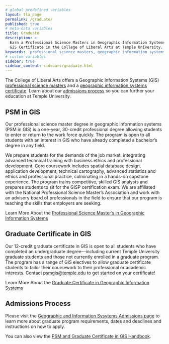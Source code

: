 ```yaml
---
# global predefined variables
layout: tla_page
permalink: /graduate/
published: true
# meta-data variables
title: Graduate
description: >-
  Earn a Professional Science Masters in Geographic Information Systems (PSM in GIS), or a
  GIS Certificate in the College of Liberal Arts at Temple University.
keywords: 'professional science masters, geographic information systems, graduate certificate, admissions'
# custom variables
sidebar: true
sidebar_content: sidebars/graduate.html
---
```

The College of Liberal Arts offers a Geographic Information Systems (GIS) [professional science masters](#psm-in-gis) and a [geographic information systems certificate](#graduate-certificate-in-gis). Learn about our [admissions process](#admissions-process) so you can further your education at Temple University. 

## PSM in GIS
Our professional science master degree in geographic information systems (PSM in GIS) is a one-year, 30-credit professional degree allowing students to enter or return to the work force quickly. The program is open to all students with an interest in GIS who have already completed a bachelor’s degree in any field.

We prepare students for the demands of the job market, integrating advanced technical training with business ethics and professional development. Core coursework includes spatial database design, application development, technical cartography, advanced statistics and ethics and professional practice, culminating in a hands-on capstone experience. The program trains competitive, skilled GIS analysts and prepares students to sit for the GISP certification exam. We are affiliated with the National Professional Science Master’s Association and work with an advisory board of professionals in the field to ensure that our program is teaching the skills that employers are seeking.

Learn More About the [Professional Science Master’s in Geographic Information Systems](http://bulletin.temple.edu/graduate/scd/cla/geographic-information-systems-certificate/)

## Graduate Certificate in GIS
Our 12-credit graduate certificate in GIS is open to all students who have completed an undergraduate degree—including current Temple University graduate students and those not currently enrolled in a graduate program. The program has a range of GIS electives to allow graduate certificate students to tailor their coursework to their professional or academic interests. Contact [psmgis@temple.edu](mailto:psmgis.temple.edu) to get started on your certificate!

Learn More About the [Graduate Certificate in Geographic Information Systems](http://bulletin.temple.edu/graduate/scd/cla/geographic-information-systems-certificate/)

## Admissions Process
Please visit the [Geographic and Information Sysytems Admissions page](https://liberalarts.temple.edu/admissions/graduate/geographic-information-systems) to learn more about graduate program requirements, dates and deadlines and instructions on how to apply. 

You can also view the [PSM and Graduate Certificate in GIS Handbook](https://liberalarts.temple.edu/sites/liberalarts/files/17-18-PSM-in-GIS-Handbook.pdf).
